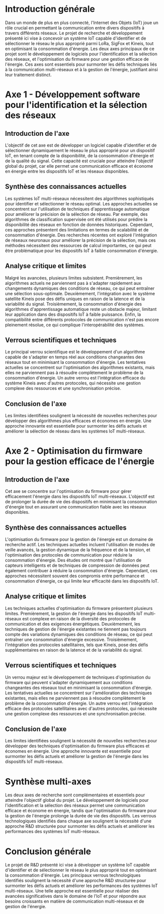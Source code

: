 # Introduction générale

Dans un monde de plus en plus connecté, l'Internet des Objets (IoT) joue un rôle crucial en permettant la communication entre divers dispositifs à travers différents réseaux. Le projet de recherche et développement présenté ici vise à concevoir un système IoT capable d'identifier et de sélectionner le réseau le plus approprié parmi LoRa, SigFox et Kineis, tout en optimisant la consommation d'énergie. Les deux axes principaux de ce projet sont le développement de logiciels pour l'identification et la sélection des réseaux, et l'optimisation du firmware pour une gestion efficace de l'énergie. Ces axes sont essentiels pour surmonter les défis techniques liés à la communication multi-réseaux et à la gestion de l'énergie, justifiant ainsi leur traitement distinct.

# Axe 1 - Développement software pour l'identification et la sélection des réseaux

## Introduction de l'axe

L'objectif de cet axe est de développer un logiciel capable d'identifier et de sélectionner dynamiquement le réseau le plus approprié pour un dispositif IoT, en tenant compte de la disponibilité, de la consommation d'énergie et de la qualité du signal. Cette capacité est cruciale pour atteindre l'objectif global du projet, car elle permet une communication efficace et économe en énergie entre les dispositifs IoT et les réseaux disponibles.

## Synthèse des connaissances actuelles

Les systèmes IoT multi-réseaux nécessitent des algorithmes sophistiqués pour identifier et sélectionner le réseau optimal. Les approches actuelles se concentrent sur l'utilisation de techniques d'apprentissage automatique pour améliorer la précision de la sélection de réseau. Par exemple, des algorithmes de classification supervisée ont été utilisés pour prédire la disponibilité des réseaux en fonction de données historiques. Cependant, ces approches présentent des limitations en termes de scalabilité et de consommation d'énergie. Des recherches récentes ont exploré l'intégration de réseaux neuronaux pour améliorer la précision de la sélection, mais ces méthodes nécessitent des ressources de calcul importantes, ce qui peut être problématique pour les dispositifs IoT à faible consommation d'énergie.

## Analyse critique et limites

Malgré les avancées, plusieurs limites subsistent. Premièrement, les algorithmes actuels ne parviennent pas à s'adapter rapidement aux changements dynamiques des conditions de réseau, ce qui peut entraîner une sélection sous-optimale. Deuxièmement, l'intégration avec le système satellite Kineis pose des défis uniques en raison de la latence et de la variabilité du signal. Troisièmement, la consommation d'énergie des algorithmes d'apprentissage automatique reste un obstacle majeur, limitant leur application dans des dispositifs IoT à faible puissance. Enfin, la compatibilité entre différents protocoles de communication n'est pas encore pleinement résolue, ce qui complique l'interopérabilité des systèmes.

## Verrous scientifiques et techniques

Le principal verrou scientifique est le développement d'un algorithme capable de s'adapter en temps réel aux conditions changeantes des réseaux tout en minimisant la consommation d'énergie. Les tentatives actuelles se concentrent sur l'optimisation des algorithmes existants, mais elles ne parviennent pas à résoudre complètement le problème de la consommation d'énergie. Un autre verrou est l'intégration efficace du système Kineis avec d'autres protocoles, qui nécessite une gestion complexe des ressources et une synchronisation précise.

## Conclusion de l'axe

Les limites identifiées soulignent la nécessité de nouvelles recherches pour développer des algorithmes plus efficaces et économes en énergie. Une approche innovante est essentielle pour surmonter les défis actuels et améliorer la sélection de réseau dans les systèmes IoT multi-réseaux.

# Axe 2 - Optimisation du firmware pour la gestion efficace de l'énergie

## Introduction de l'axe

Cet axe se concentre sur l'optimisation du firmware pour gérer efficacement l'énergie dans les dispositifs IoT multi-réseaux. L'objectif est de prolonger la durée de vie des dispositifs en minimisant la consommation d'énergie tout en assurant une communication fiable avec les réseaux disponibles.

## Synthèse des connaissances actuelles

L'optimisation du firmware pour la gestion de l'énergie est un domaine de recherche actif. Les techniques actuelles incluent l'utilisation de modes de veille avancés, la gestion dynamique de la fréquence et de la tension, et l'optimisation des protocoles de communication pour réduire la consommation d'énergie. Des études ont montré que l'utilisation de capteurs intelligents et de techniques de compression de données peut également contribuer à réduire la consommation d'énergie. Cependant, ces approches nécessitent souvent des compromis entre performance et consommation d'énergie, ce qui limite leur efficacité dans les dispositifs IoT.

## Analyse critique et limites

Les techniques actuelles d'optimisation du firmware présentent plusieurs limites. Premièrement, la gestion de l'énergie dans les dispositifs IoT multi-réseaux est complexe en raison de la diversité des protocoles de communication et des exigences énergétiques. Deuxièmement, les techniques de gestion de l'énergie existantes ne tiennent pas toujours compte des variations dynamiques des conditions de réseau, ce qui peut entraîner une consommation d'énergie excessive. Troisièmement, l'intégration des protocoles satellitaires, tels que Kineis, pose des défis supplémentaires en raison de la latence et de la variabilité du signal.

## Verrous scientifiques et techniques

Un verrou majeur est le développement de techniques d'optimisation du firmware qui peuvent s'adapter dynamiquement aux conditions changeantes des réseaux tout en minimisant la consommation d'énergie. Les tentatives actuelles se concentrent sur l'amélioration des techniques existantes, mais elles ne parviennent pas à résoudre complètement le problème de la consommation d'énergie. Un autre verrou est l'intégration efficace des protocoles satellitaires avec d'autres protocoles, qui nécessite une gestion complexe des ressources et une synchronisation précise.

## Conclusion de l'axe

Les limites identifiées soulignent la nécessité de nouvelles recherches pour développer des techniques d'optimisation du firmware plus efficaces et économes en énergie. Une approche innovante est essentielle pour surmonter les défis actuels et améliorer la gestion de l'énergie dans les dispositifs IoT multi-réseaux.

# Synthèse multi-axes

Les deux axes de recherche sont complémentaires et essentiels pour atteindre l'objectif global du projet. Le développement de logiciels pour l'identification et la sélection des réseaux permet une communication efficace et économe en énergie, tandis que l'optimisation du firmware pour la gestion de l'énergie prolonge la durée de vie des dispositifs. Les verrous technologiques identifiés dans chaque axe soulignent la nécessité d'une approche R&D structurée pour surmonter les défis actuels et améliorer les performances des systèmes IoT multi-réseaux.

# Conclusion générale

Le projet de R&D présenté ici vise à développer un système IoT capable d'identifier et de sélectionner le réseau le plus approprié tout en optimisant la consommation d'énergie. Les principaux verrous technologiques identifiés soulignent la nécessité d'une approche R&D structurée pour surmonter les défis actuels et améliorer les performances des systèmes IoT multi-réseaux. Une telle approche est essentielle pour réaliser des avancées significatives dans le domaine de l'IoT et pour répondre aux besoins croissants en matière de communication multi-réseaux et de gestion de l'énergie.